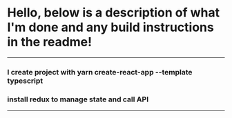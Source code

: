 # Hello, below is a description of what I'm done and any build instructions in the readme!

---
   ### I create project with yarn create-react-app --template typescript
   ### install redux to manage state and call API 

---